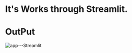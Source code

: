 # It's Works through Streamlit.

# OutPut

![app-·-Streamlit](https://github.com/user-attachments/assets/ba0fb2a7-af1a-4e58-ad47-9fb8bb084eca)
